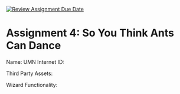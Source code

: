 [![Review Assignment Due Date](https://classroom.github.com/assets/deadline-readme-button-22041afd0340ce965d47ae6ef1cefeee28c7c493a6346c4f15d667ab976d596c.svg)](https://classroom.github.com/a/sqB9iMZj)
# Assignment 4: So You Think Ants Can Dance
Name:
UMN Internet ID:

Third Party Assets:

Wizard Functionality:
